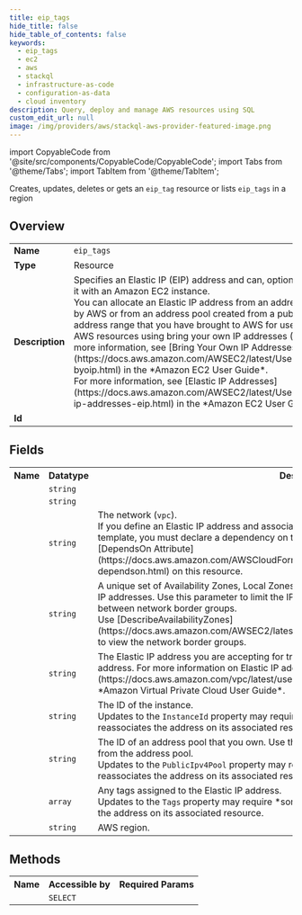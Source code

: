 ```yaml
---
title: eip_tags
hide_title: false
hide_table_of_contents: false
keywords:
  - eip_tags
  - ec2
  - aws
  - stackql
  - infrastructure-as-code
  - configuration-as-data
  - cloud inventory
description: Query, deploy and manage AWS resources using SQL
custom_edit_url: null
image: /img/providers/aws/stackql-aws-provider-featured-image.png
---
```


import CopyableCode from '@site/src/components/CopyableCode/CopyableCode';
import Tabs from '@theme/Tabs';
import TabItem from '@theme/TabItem';

Creates, updates, deletes or gets an <code>eip_tag</code> resource or lists <code>eip_tags</code> in a region

## Overview
<table><tbody>
<tr><td><b>Name</b></td><td><code>eip_tags</code></td></tr>
<tr><td><b>Type</b></td><td>Resource</td></tr>
<tr><td><b>Description</b></td><td>Specifies an Elastic IP (EIP) address and can, optionally, associate it with an Amazon EC2 instance.<br />You can allocate an Elastic IP address from an address pool owned by AWS or from an address pool created from a public IPv4 address range that you have brought to AWS for use with your AWS resources using bring your own IP addresses (BYOIP). For more information, see &#91;Bring Your Own IP Addresses (BYOIP)&#93;(https://docs.aws.amazon.com/AWSEC2/latest/UserGuide/ec2-byoip.html) in the *Amazon EC2 User Guide*.<br />For more information, see &#91;Elastic IP Addresses&#93;(https://docs.aws.amazon.com/AWSEC2/latest/UserGuide/elastic-ip-addresses-eip.html) in the *Amazon EC2 User Guide*.</td></tr>
<tr><td><b>Id</b></td><td><CopyableCode code="aws.ec2.eip_tags" /></td></tr>
</tbody></table>

## Fields
<table><tbody><tr><th>Name</th><th>Datatype</th><th>Description</th></tr><tr><td><CopyableCode code="public_ip" /></td><td><code>string</code></td><td></td></tr>
<tr><td><CopyableCode code="allocation_id" /></td><td><code>string</code></td><td></td></tr>
<tr><td><CopyableCode code="domain" /></td><td><code>string</code></td><td>The network (<code>vpc</code>).<br />If you define an Elastic IP address and associate it with a VPC that is defined in the same template, you must declare a dependency on the VPC-gateway attachment by using the &#91;DependsOn Attribute&#93;(https://docs.aws.amazon.com/AWSCloudFormation/latest/UserGuide/aws-attribute-dependson.html) on this resource.</td></tr>
<tr><td><CopyableCode code="network_border_group" /></td><td><code>string</code></td><td>A unique set of Availability Zones, Local Zones, or Wavelength Zones from which AWS advertises IP addresses. Use this parameter to limit the IP address to this location. IP addresses cannot move between network border groups.<br />Use &#91;DescribeAvailabilityZones&#93;(https://docs.aws.amazon.com/AWSEC2/latest/APIReference/API_DescribeAvailabilityZones.html) to view the network border groups.</td></tr>
<tr><td><CopyableCode code="transfer_address" /></td><td><code>string</code></td><td>The Elastic IP address you are accepting for transfer. You can only accept one transferred address. For more information on Elastic IP address transfers, see &#91;Transfer Elastic IP addresses&#93;(https://docs.aws.amazon.com/vpc/latest/userguide/vpc-eips.html#transfer-EIPs-intro) in the *Amazon Virtual Private Cloud User Guide*.</td></tr>
<tr><td><CopyableCode code="instance_id" /></td><td><code>string</code></td><td>The ID of the instance.<br />Updates to the <code>InstanceId</code> property may require *some interruptions*. Updates on an EIP reassociates the address on its associated resource.</td></tr>
<tr><td><CopyableCode code="public_ipv4_pool" /></td><td><code>string</code></td><td>The ID of an address pool that you own. Use this parameter to let Amazon EC2 select an address from the address pool.<br />Updates to the <code>PublicIpv4Pool</code> property may require *some interruptions*. Updates on an EIP reassociates the address on its associated resource.</td></tr>
<tr><td><CopyableCode code="tags" /></td><td><code>array</code></td><td>Any tags assigned to the Elastic IP address.<br />Updates to the <code>Tags</code> property may require *some interruptions*. Updates on an EIP reassociates the address on its associated resource.</td></tr>
<tr><td><CopyableCode code="region" /></td><td><code>string</code></td><td>AWS region.</td></tr>
</tbody></table>

## Methods

<table><tbody>
  <tr>
    <th>Name</th>
    <th>Accessible by</th>
    <th>Required Params</th>
  </tr>
  <tr>
    <td><CopyableCode code="view" /></td>
    <td><code>SELECT</code></td>
    <td><CopyableCode code="region" /></td>
  </tr>
</tbody></table>








